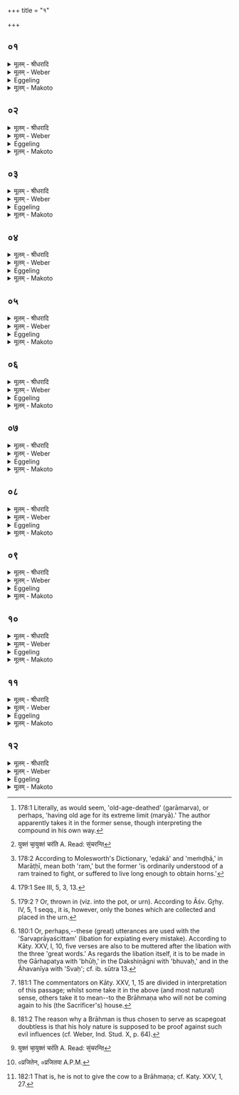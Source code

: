 +++
title = "१"

+++


##  ०१
<details><summary>मूलम् - श्रीधरादि</summary>

दीर्घस᳘ᳫँ᳘ ह वा᳘ ऽएत ऽउ᳘पयन्ति[[!!]]॥  
ये ऽग्निहोत्रञ्जु᳘ह्वत्येतद्वै᳘ जराम᳘र्य्य᳘ᳫँ᳭ सत्रं य᳘दग्निहोत्र᳘ञ्जर᳘या वा᳘ ह्ये᳘वास्मान्मुच्य᳘न्ते मृत्यु᳘ना वा॥
</details>

<details><summary>मूलम् - Weber</summary>

दीर्घसत्त्र᳘ᳫं᳘ ह वा᳘ऽएतऽउ᳘पयन्ति᳟ ॥  
येऽग्निहोत्रं जु᳘ह्वत्येतद्वै᳘ जराम᳘र्यᳫं सत्त्रं य᳘दग्निहोत्रं᳘ जर᳘या वाॗ ह्येॗवास्मान्मुच्य᳘न्ते मृत्यु᳘ना वा ॥
</details>

<details><summary>Eggeling</summary>

1. Verily, they who perform an Agnihotra enter upon a long sacrificial session:--the Agnihotra, indeed, is a sacrificial session ensuring death in old age [^egg_506], for people are set free from it either by old age or by death.

[^egg_506]: 178:1 Literally, as would seem, 'old-age-deathed' (garāmarva), or perhaps, 'having old age for its extreme limit (maryā).' The author apparently takes it in the former sense, though interpreting the compound in his own way.
</details>

<details><summary>मूलम् - Makoto</summary>

दीर्घसत्त्रꣳ꣡ ह वा꣡ एत꣡ उ꣡पयन्ति ।॥  
ये᳡ ऽग्निहोत्रं꣡ जु꣡ह्वत्य् एत꣡द् वै꣡ जरा꣡म꣡र्यꣳ सत्त्रं꣡ य꣡द् अग्निहोत्रं꣡ जर꣡या꣡ वा꣡ ह्य् ए᳡वा᳡स्मा꣡न् मुच्य꣡न्ते मृत्यु꣡ना꣡ वा꣡ ॥॥
</details>

##  ०२
<details><summary>मूलम् - श्रीधरादि</summary>

त᳘दाहुः॥  
(र्य्य᳘) य᳘देत᳘स्य दीर्घसत्रि᳘णो ऽग्निहोत्रञ्जु᳘ह्वतो᳘ ऽन्तरेणाग्नी᳘ युक्त᳘म्वा व्विवायात्स᳘म्वा च᳘रेयुः किन्त᳘त्र क᳘र्म्म का प्रा᳘यश्चित्तिरि᳘ति कुर्व्वीत᳘ हैव नि᳘ष्कृतिमपी᳘ष्ट्या यजेत त᳘दु तन्ना᳘द्रियेतेमान्वा᳘ ऽएष᳘ लोका᳘ननु वि᳘तनुते᳘ यो ऽग्नी᳘ ऽआधत्ते[[!!]]॥
</details>

<details><summary>मूलम् - Weber</summary>

त᳘दाहुः ॥  
य᳘देत᳘स्य दीर्घसत्त्रि᳘णोऽग्निहोत्रं जु᳘ह्वतो᳘ऽन्तरेणाग्नी᳘ युक्तं᳘ वा वियायात्सं᳘ वा च᳘रेयुः किं त᳘त्र क᳘र्म का प्रा᳘यश्चित्तिरि᳘ति कुर्वीत᳘ हैव नि᳘ष्कृतिमपी᳘ष्ट्या यजेत त᳘दु तन्ना᳘द्रियेतेमान्वा᳘ऽएष᳘ लोका᳘ननुवि᳘तनुतेॗ योऽग्नी᳘ऽआधत्ते᳟ ॥
</details>

<details><summary>Eggeling</summary>

2. Here, now, they say, 'If either a team (yukta) were to drive through, or people were to walk to and fro, between the two fires of such a one performing an Agnihotra, and (being thus) a performer of a long session, what rite and what expiation would there be in that case?' He may, indeed, perform an expiation, and also offer an ishṭi; but let him disregard it, for he who lays down his two fires doubtless spreads himself all over these worlds.
</details>

<details><summary>मूलम् - Makoto</summary>

त꣡द् आ꣡हुः ।॥  
य꣡द् एत꣡स्य दीर्घसत्त्रि꣡णो ऽग्निहोत्रं꣡ जु꣡ह्वतो꣡ ऽन्तरेणा꣡ग्नी꣡ युक्तं꣡ वा꣡ विया꣡या꣡त् सं꣡ वा꣡ च꣡रेयुः किं꣡ त꣡त्र क꣡र्म का꣡ प्रा꣡यश्चित्तिर् इ꣡ति कुर्वीत꣡ हैव꣡ नि꣡ष्कृतिम् अ꣡पी꣡ष्ट्या꣡ यजेत त꣡द् उ त꣡न् ना꣡द्रियेतेमा꣡न् वा꣡ एष꣡ लोका꣡न् अनुवि꣡तनुते यो᳡ ऽग्नी꣡ आ꣡धत्ते ॥॥
</details>

##  ०३
<details><summary>मूलम् - श्रीधरादि</summary>

त᳘स्याय᳘मेव᳘ लोको गा᳘र्हपत्यः॥  
(त्यो ऽन्त) अन्तरिक्षलो᳘को ऽन्वाहार्य्यप᳘चनो ऽसौ᳘ लोक᳘ ऽआहवनी᳘यः का᳘मन्न्वा᳘ ऽएष᳘ लोके᳘षु व्व᳘याᳫँ᳭सि युक्तञ्चा᳘युक्तञ्च स᳘ञ्चरन्ति स य᳘दि हास्याप्य᳘न्तरेण ग्रा᳘मो ऽग्नी᳘न्वियाया᳘न्नैव᳘ मे का᳘चना᳘ ऽर्त्तिर᳘स्ति न रि᳘ष्टिरि᳘ति हैव᳘ व्विद्यात्॥
</details>

<details><summary>मूलम् - Weber</summary>

त᳘स्याय᳘मेव᳘ लोको गा᳘र्हपत्यः ॥  
अन्तरिक्षलोॗकोऽन्वाहार्यप᳘चनोऽसौ᳘ लोक᳘ आहवनी᳘यः का᳘मं न्वा᳘ऽएषु᳘ लोके᳘षु व᳘याᳫंसि युक्तं चा᳘युक्तं च सं᳘ चरन्ति [^wbr_1] स य᳘दि हास्याप्य᳘न्तरेण ग्रा᳘मोऽग्नी᳘न्वियायाॗन्नैव᳘ मे का᳘ चना᳘र्तिर᳘स्ति न रि᳘ष्टिरि᳘ति हैव᳘ विद्यात् ॥ 

[^wbr_1]: युक्तं चा᳘युक्तं चरंति A. Read: सं᳘चरन्ति
</details>

<details><summary>Eggeling</summary>

3. His Gārhapatya is this (terrestrial) world, his Anvāhāryapacana (or southern fire) the air-world, and his Āhavanīya yonder (heavenly) world; and freely, indeed, birds, both combined (yukta) and single, pass to and fro in these worlds; and even if a whole crowd were to pass through between his fires, let him know that no harm and no hurt will come to him.
</details>

<details><summary>मूलम् - Makoto</summary>

त꣡स्या꣡य꣡म् एव꣡ लोको꣡ गा꣡र्हपत्यः ।॥  
अन्तरिक्षलोको᳡ ऽन्वा꣡हा꣡र्यप꣡चनो ऽसौ꣡ लोक꣡ आ꣡हवनी꣡यः का꣡मं न्वा꣡ एषु꣡ लोके꣡षु व꣡याꣳ꣡सि युक्तं꣡ चा꣡युक्तं च सं꣡ चरन्ति स꣡ य꣡दि हा꣡स्या꣡प्य् अ꣡न्तरेण ग्रा꣡मो ऽग्नी꣡न् विया꣡या꣡न् नै᳡व꣡ मे का꣡ चना꣡र्तिर् अ꣡स्ति न꣡ रि꣡ष्टिर् इ꣡ति हैव꣡ विद्या꣡त् ॥॥
</details>

##  ०४
<details><summary>मूलम् - श्रीधरादि</summary>

(त्त्र᳘) त्र᳘यो ह त्वाव᳘ पश᳘वो ऽमेध्याः[[!!]]॥  
(०) दु᳘र्व्वराह ऽऐडकः श्वा ते᳘षां यद्य᳘धिश्रिते ऽग्निहोत्रे᳘ ऽन्तरेण क᳘श्चित्सञ्च᳘रेत्किन्त᳘त्र क᳘र्म्म का प्रा᳘यश्चित्तिरि᳘ति तद्धै᳘के गा᳘र्हपत्याद्भ᳘स्मोपह᳘त्याहवनी᳘यान्निव᳘पन्तो यन्तीदम्वि᳘ष्णुर्व्वि᳘चक्रम ऽइ᳘त्येत᳘यर्च्चा᳘ यज्ञो वै व्वि᳘ष्णुस्त᳘द्यज्ञे᳘नैव᳘ यज्ञ᳘मनुस᳘न्तन्मो भ᳘स्मना ऽस्य पदम᳘पि व्वपाम ऽइ᳘ति व्व᳘दन्तस्त᳘दु त᳘था न᳘ कुर्य्याद्यो᳘ हैनन्त᳘त्र ब्रूयादा᳘सान्वा᳘ ऽअयं य᳘जमानस्या᳘वाप्सीत्क्षिप्रे᳘ परमा᳘ सा नावप्स्प᳘ते ज्येष्ठगृह्य᳘ᳫँ᳘ रोत्स्यती᳘तीश्वरो᳘ ह त᳘थैव᳘ स्यात्॥
</details>

<details><summary>मूलम् - Weber</summary>

त्र᳘यो ह त्वाव᳘ पश᳘वोऽमेध्याः᳟ ॥  
दु᳘र्वराह ऐडकः श्वा ते᳘षां यद्य᳘धिश्रितेऽग्निहोत्रे᳘ऽन्तरेण क᳘श्चित्संच᳘रेत्किं त᳘त्र क᳘र्म का प्रा᳘यश्चित्तिरि᳘ति तद्धै᳘के गा᳘र्हपत्याद्भ᳘स्मोपह᳘त्याहवनी᳘यान्निव᳘पन्तो यन्तीदं वि᳘ष्णुर्वि᳘चक्रमऽइ᳘त्येत᳘यऽर्चा᳘ यज्ञो वै वि᳘ष्णुस्त᳘द्यज्ञे᳘नैव᳘ यज्ञ᳘मनुसं᳘तन्मो भ᳘स्मनास्य पदम᳘पिवपाम इ᳘ति व᳘दन्तस्त᳘दु त᳘था न᳘ कुर्याद्यो᳘ हैनं त᳘त्र ब्रूयादासान्न्वा᳘ऽअयं य᳘जमानस्या᳘वाप्सीत्क्षिप्रे᳘ परमा᳘सानावप्स्प᳘ते ज्येष्ठगृह्य᳘ᳫं᳘ रोत्स्यती᳘तीश्वरो᳘ ह त᳘थैव᳘ स्यात् ॥
</details>

<details><summary>Eggeling</summary>

4. 'But, surely, there are three unclean animals, a vicious boar, a vicious ram [^egg_507] and a dog: if any

[^egg_507]: 178:2 According to Molesworth's Dictionary, 'eḍakā' and 'meṁḍḥā,' in Marāṭḥī, mean both 'ram,' but the former 'is ordinarily understood  of a ram trained to fight, or suffered to live long enough to obtain horns.'

one of these runs about between (the fires) whilst the Agnihotra-offering is put on (the fire), what rite and what expiation would there be in that case?' Well, some poke out the ashes from the Gārhapatya, and keep throwing it down from the Āhavanīya, with this verse (R̥g-veda I, 22, 17), 'Here Vishṇu strode [^egg_508],' saying, 'Vishṇu is the sacrifice: by the sacrifice we thus continue the sacrifice, and with ashes we bestrew its track.' But let him not do it in this way, for if, in that case, any one were to say of him, 'Surely this (priest) has scattered about [^egg_509] the Sacrificer's ashes: he will soon scatter his last ashes, the chief's household will be wailing,' then that would indeed be likely to come to pass.

[^egg_508]: 179:1 See III, 5, 3, 13.

[^egg_509]: 179:2 ? Or, thrown in (viz. into the pot, or urn). According to Āśv. Gr̥hy. IV, 5, 1 seqq., it is, however, only the bones which are collected and placed in the urn.
</details>

<details><summary>मूलम् - Makoto</summary>

त्र꣡यो ह त्वा꣡व꣡ पश꣡वो ऽमेध्याः꣡ ।॥  
दु꣡र्वरा꣡ह ऐडकः꣡ श्वा꣡ ते꣡षां꣡ य꣡द्य् अ꣡धिश्रिते ऽग्निहोत्रे꣡ ऽन्तरे꣡ण क꣡श्चित् संच꣡रेत् किं꣡ त꣡त्र क꣡र्म का꣡ प्रा꣡यश्चित्तिर् इ꣡ति त꣡द् धै꣡के गा꣡र्हपत्या꣡द् भ꣡स्मोपह꣡त्या꣡हवनी꣡या꣡न् निव꣡पन्तो यन्तीदं꣡ वि꣡ष्णुर् वि꣡चक्रम इ꣡त्य् एत꣡या꣡र्चा꣡ यज्ञो꣡ वै꣡ वि꣡ष्णुस् त꣡द् यज्ञे꣡नैव꣡ यज्ञ꣡म् अनुसं꣡तन्मो भ꣡स्मना꣡स्य पद꣡म् अ꣡पिवपा꣡म इ꣡ति व꣡दन्तस् त꣡द् उ त꣡था꣡ न꣡ कुर्या꣡द् यो꣡ हैनं त꣡त्र ब्रूया꣡द् आ꣡सा꣡न्न्वा꣡ अयं꣡ य꣡जमा꣡नस्या꣡वा꣡प्सीत् क्षिप्रे꣡ परमा꣡सा꣡ना꣡वप्स्प꣡ते ज्येष्ठगृह्यꣳ꣡ रोत्स्यती꣡तीश्वरो꣡ ह त꣡थैव꣡ स्या꣡त् ॥॥
</details>

##  ०५
<details><summary>मूलम् - श्रीधरादि</summary>

(दि) इत्थ᳘मेव᳘ कुर्य्यात्॥  
(दु) उदस्थाली᳘म्वै᳘वोदकमण्डलु᳘म्वा ऽऽदा᳘य गा᳘र्हपत्याद᳘ग्ग्र᳘ ऽआहवनी᳘यान्निन᳘यन्नियादिदम्वि᳘ष्णुर्व्वि᳘चक्रम ऽइ᳘त्येत᳘यै᳘व ऽर्च्चा᳘ यज्ञो वै व्वि᳘ष्णुस्त᳘द्यज्ञे᳘नैव᳘ यज्ञ᳘मनुस᳘न्तनोति यद्वै᳘ यज्ञ᳘स्य रिष्टं यद᳘शांतमा᳘पो वै त᳘स्य स᳘र्व्वस्य शा᳘न्तिरद्भि᳘रे᳘वैनत्तच्छा᳘न्त्या शमयत्येत᳘देव त᳘त्र च क᳘र्म्म॥
</details>

<details><summary>मूलम् - Weber</summary>

इत्थ᳘मेव᳘ कुर्यात् ॥  
उदस्थालीं᳘ वैॗवोदकमण्डलुं᳘ वादा᳘य गा᳘र्हपत्याद᳘ग्रॗऽआहवनी᳘यान्निन᳘यन्नियादिदं वि᳘ष्णुर्वि᳘चक्रमऽइ᳘त्येत᳘यैॗवऽर्चा᳘ यज्ञो वै वि᳘ष्णुस्त᳘द्यज्ञे᳘नैव᳘ यज्ञ᳘मनुसं᳘तनोति यद्वै᳘ यज्ञ᳘स्य रिष्टं यद᳘शान्तमा᳘पो वै त᳘स्य स᳘र्वस्य शा᳘न्तिरद्भि᳘रेॗवैनत्तच्छा᳘न्त्या शमयत्येत᳘देव त᳘त्र क᳘र्म ॥
</details>

<details><summary>Eggeling</summary>

5. Let him proceed in this way:--Having taken either a bowl of water, or a pot of water, let him go on pouring it out from in front of the Gārhapatya up to the Āhavanīya, with this verse, 'Here Vishṇu strode;' for Vishṇu being the sacrifice, he thus continues the sacrifice by the sacrifice; and whatever is injured or unpropitiated in the sacrifice, for all that the water is the means of propitiation, and by water, as a means of propitiation, he thus propitiates it. Such, then, is the rite performed in that case.
</details>

<details><summary>मूलम् - Makoto</summary>

इत्थ꣡म् एव꣡ कुर्या꣡त् ।॥  
उदस्था꣡लीं꣡ वैवो᳡दकमण्डलुं꣡ वा꣡दा꣡य गा꣡र्हपत्या꣡द् अ꣡ग्र आ᳡हवनी꣡या꣡न् निन꣡यन् निया꣡द् इदं꣡ वि꣡ष्णुर् वि꣡चक्रम इ꣡त्य् एत꣡यैव᳡र्चा꣡ यज्ञो꣡ वै꣡ वि꣡ष्णुस् त꣡द् यज्ञे꣡नैव꣡ यज्ञ꣡म् अनुसं꣡तनोति य꣡द् वै꣡ यज्ञ꣡स्य रिष्टं꣡ य꣡द् अ꣡शा꣡न्तम् आ꣡पो वै꣡ त꣡स्य स꣡र्वस्य शा꣡न्तिर् अद्भि꣡र् एवै᳡नत् तच् छा꣡न्त्या꣡ शमयत्य् ॥  
एत꣡द्॥  
एव꣡ त꣡त्र क꣡र्म ॥॥
</details>

##  ०६
<details><summary>मूलम् - श्रीधरादि</summary>

त᳘दाहुः॥  
(र्य्य᳘) य᳘स्याग्निहोत्र᳘न्दोह्य᳘मानᳫँ᳭ स्क᳘न्देत्किन्त᳘त्र क᳘र्म्म का प्रा᳘यश्चित्तिरि᳘ति स्कन्नप्रायश्चित्ते᳘नाभिमृ᳘श्याद्भि᳘रुपनिनी᳘य[[!!]] प᳘रिशिष्टेन जुहुयाद्य᳘द्यु नी᳘ची स्थाली स्याद्य᳘दि वा भिद्ये᳘त स्कन्नप्रायश्चित्ते᳘नै᳘वाभिमृ᳘श्याद्भि᳘रुपनिनी᳘य य᳘दन्य᳘द्विन्देत्ते᳘न जु᳘हुयात्॥॥ शतम् ६१००॥
</details>

<details><summary>मूलम् - Weber</summary>

त᳘दाहुः ॥  
य᳘स्याग्निहोत्रं᳘ ॥  
दोह्य᳘मानᳫं स्क᳘न्देत्किं त᳘त्र क᳘र्म का प्रा᳘यश्चित्तिरि᳘ति स्कन्नप्रायश्चित्ते᳘नाभि᳘मृश्याद्भि᳘रुपनिनी᳘य प᳘रिशिष्टेन जुहुयाद्य᳘द्यु नी᳘ची स्थाली स्याद्य᳘दि वा भिद्ये᳘त स्कन्नप्रायश्चित्ते᳘नैॗवाभिमृ᳘श्याद्भि᳘रुपनिनी᳘य य᳘दन्य᳘द्विन्देत्ते᳘न जुहुयात् ॥ ॥ शतम् ६१०० ॥ ॥
</details>

<details><summary>Eggeling</summary>

6. They also say, 'If any one's Agnihotra (milk) were to be spilled whilst he gets it milked, what rite and what expiation would there be in that

case?' Having touched (the spilled milk) with the (formula of) expiation for spilling, and poured water on it, let him make offering with what (milk) is left. But if the bowl were to be turned upside down, or if it were to break, let him touch (the spilled milk) with the (formula of) expiation, and, having poured water on it, let him make offering with what other (milk) he can procure.
</details>

<details><summary>मूलम् - Makoto</summary>

य꣡स्या꣡ग्निहोत्रं꣡॥  
दोह्य꣡मा꣡नꣳ स्क꣡न्देत् किं꣡ त꣡त्र क꣡र्म का꣡ प्रा꣡यश्चित्तिर् इ꣡ति स्कन्नप्रा꣡यश्चित्ते꣡ना꣡भि꣡मृश्या꣡द्भि꣡र् उपनिनी꣡य प꣡रिशिष्टेन जुहुया꣡द् य꣡द्य् उ नी꣡ची स्था꣡ली꣡ स्या꣡द् य꣡दि वा꣡ भिद्ये꣡त स्कन्नप्रा꣡यश्चित्ते꣡नैवा᳡भिमृ꣡श्या꣡द्भि꣡र् उपनिनी꣡य य꣡द् अन्य꣡द् विन्देत् ते꣡न जुहुया꣡त् ॥॥
</details>

##  ०७
<details><summary>मूलम् - श्रीधरादि</summary>

(द᳘) अथ य᳘त्र स्कन्नᳫँ᳭ स्यात्[[!!]]॥  
(त्त᳘) त᳘दभि᳘मृशेद᳘स्कन्न᳘धित प्रा᳘जनी᳘ति यदा वै स्क᳘न्दत्य᳘थ धीयते यदा᳘ धीयते᳘ ऽथ प्र᳘जायते यो᳘निर्व्वा᳘ ऽइयᳫँ᳭ रे᳘तः प᳘यस्त᳘दस्यां यो᳘नौ रे᳘तो दधात्यनुष्ठ्या᳘ हास्य रे᳘तः सिक्तम्प्र᳘जायते य᳘ ऽएव᳘मेतद्वे᳘दामु᳘तो वै᳘ दिवो᳘ व्वर्षतीहौ᳘षधयो व्व᳘नस्प᳘तयः प्र᳘जायन्ते पु᳘रुषाद्रे᳘त स्कन्दति पशु᳘भ्यस्त᳘त ऽइदᳫँ᳭ स᳘र्व्वम्प्र᳘जायते त᳘द्विद्याद्भू᳘यसी मे प्र᳘जातिरभूद्बहुः᳘ प्रज᳘या पशु᳘भिर्भविष्यामि श्रे᳘यान्भविष्यामीति[[!!]]॥
</details>

<details><summary>मूलम् - Weber</summary>

अथ य᳘त्र स्कन्नᳫं स्या᳟त् ॥  
त᳘दभि᳘मृशेद᳘स्कन्न᳘धित प्रा᳘जनी᳘ति यदा वै स्क᳘न्दत्य᳘थ धीयते यदा᳘ धीयते᳘ऽथ प्र᳘जायते यो᳘निर्वा᳘ऽइयᳫं रे᳘तः प᳘यस्त᳘दस्यां यो᳘नौ रे᳘तो दधात्यनुष्ठ्या᳘ हास्य रे᳘तः सिक्तं प्र᳘जायते य᳘ एव᳘मेतद्वे᳘दामु᳘तो वै᳘ दिवो᳘ वर्षतीहौ᳘षधयो व᳘नस्प᳘तयः प्र᳘जायन्ते पु᳘रुषाद्रे᳘त स्कन्दति पशु᳘भ्यस्त᳘त इदᳫं स᳘र्वं प्र᳘जायते त᳘द्विद्याद्भू᳘यसी मे प्र᳘जातिरभूद्बहुः᳘ प्रज᳘या पशु᳘भिर्भविष्यामि श्रे᳘यान्भविष्यामी᳟ति ॥
</details>

<details><summary>Eggeling</summary>

7. Now, in case there should be a spilling (of milk), let him touch it with, 'It hath been shed, it hath been implanted: birth hath ensued;' for when (seed) is shed then it is implanted; and when it is implanted then birth takes place. And, indeed, this (earth) is a womb, and the milk is seed: he thus implants seed in that womb, and forthwith that shed seed of him who so knows this is born forth. And, indeed, it rains from yonder sky, and herbs and trees are produced here on earth; and seed flows from man and animals, and therefrom everything here is generated: let him therefore know that abundant production has accrued unto him, that he will be multiplied in offspring and cattle, and that he will become more prosperous.
</details>

<details><summary>मूलम् - Makoto</summary>

अ꣡थ॥  
य꣡त्र स्कन्नꣳ꣡ स्या꣡त् ।॥  
त꣡द् अभि꣡मृशेद् अ꣡स्कन्न् अ꣡धित प्रा꣡जनी꣡ति यदा꣡ वै꣡ स्क꣡न्दत्य् अ꣡थ धीयते यदा꣡ धीयते꣡ ऽथ प्र꣡जा꣡यते यो꣡निर् वा꣡ इयꣳ꣡ रे꣡तः प꣡यस् त꣡द् अस्यां꣡ यो꣡नौ रे꣡तो दधा꣡त्य् अनुष्ठ्या꣡ हा꣡स्य रे꣡तः सिक्तं꣡ प्र꣡जा꣡यते य꣡ एव꣡म् एत꣡द् वे꣡दा꣡मु꣡तो वै꣡ दिवो꣡ वर्षतीहौ꣡षधयो व꣡नस्प꣡तयः प्र꣡जा꣡यन्ते पु꣡रुषा꣡द् रे꣡त स्कन्दति पशु꣡भ्यस् त꣡त इदꣳ꣡ स꣡र्वं प्र꣡जा꣡यते त꣡द् विद्या꣡द् भू꣡यसी मे प्र꣡जा꣡तिर् अभूद् बहुः꣡ प्रज꣡या꣡ पशु꣡भिर् भविष्या꣡मि श्रे꣡या꣡न् भविष्या꣡मी꣡ति ॥॥
</details>

##  ०८
<details><summary>मूलम् - श्रीधरादि</summary>

(त्य᳘) अ᳘थ यत्रा᳘वभिन्नᳫँ᳭ स्यात्[[!!]]॥  
(त्त᳘) त᳘दुदस्थालीं᳘ वै᳘वोदकमण्डलु᳘म्वा नि᳘नयेद्यद्वै᳘ यज्ञ᳘स्य रिष्टं य᳘दशान्तमा᳘पो वै त᳘स्य सर्व्व᳘स्य[[!!]] शा᳘न्ति रद्भि᳘रे᳘वैनत्तच्छा᳘न्त्या शमयति भूर्भु᳘वः᳘ स्वरि᳘त्येता᳘भिर्व्व्या᳘त्दृतिभिरेता वै व्व्या᳘त्दृतयः सर्व्वप्रायश्चित्तीस्त᳘दने᳘न स᳘र्व्वेण प्रा᳘यश्चित्तिङ्कुरुते ता᳘नि कपा᳘लानि सञ्चि᳘त्य य᳘त्र भस्मो᳘द्धृतᳫँ᳭ स्यात्तन्नि᳘वपेदेत᳘देव त᳘त्र क᳘र्म्म॥
</details>

<details><summary>मूलम् - Weber</summary>

अ᳘थ यत्रा᳘वभिन्नᳫं स्या᳟त् ॥  
त᳘दुदस्थालीं᳘ वैॗवोदकमण्डलुं᳘ वा नि᳘नयेद्यद्वै᳘ यज्ञ᳘स्य रिष्टं य᳘दशान्तमा᳘पो वै त᳘स्य स᳘र्वस्य शा᳘न्तिरद्भि᳘रेॗवैनत्तच्छा᳘न्त्या शमयति भूर्भु᳘वःॗ स्वरि᳘त्येता᳘भिर्व्या᳘हृतिभिरेता वै व्या᳘हृतयः सर्वप्रायश्चित्तीस्त᳘दने᳘न स᳘र्वेण प्रा᳘यश्चित्तिं कुरुते ता᳘नि कपा᳘लानि संचि᳘त्य य᳘त्र भस्मो᳘द्धृतᳫं स्यात्तन्नि᳘वपेदेत᳘देव त᳘त्र क᳘र्म ॥
</details>

<details><summary>Eggeling</summary>

8. And in case there should be a breaking (of the vessel), let him pour out a bowlful or potful of water, and, indeed, whatever is injured or unpropitiated in the sacrifice, for all that water is the means of propitiation, and by water, as a means of propitiation, he thus propitiates it. He does so with these utterances, 'Bhūr bhuvaḥ svar (earth, air, sky);' for these utterances are all-expiatory [^egg_510]:

[^egg_510]: 180:1 Or, perhaps,--these (great) utterances are used with the 'Sarvaprāyaścittam' (libation for expiating every mistake). According to Kāty. XXV, I, 10, five verses are also to be muttered after  the libation with the three 'great words.' As regards the libation itself, it is to be made in the Gārhapatya with 'bhūḥ,' in the Dakshiṇāgni with 'bhuvaḥ,' and in the Āhavanīya with 'Svaḥ'; cf. ib. sūtra 13.

he thus makes expiation with all this (universe). Having collected the potsherds let him throw them to where the ashes have been removed. This, then, is the rite performed in that case.
</details>

<details><summary>मूलम् - Makoto</summary>

अ꣡थ यत्रा꣡वभिन्नꣳ स्या꣡त् ।॥  
त꣡द् उदस्था꣡लीं꣡ वैवो᳡दकमण्डलुं꣡ वा꣡ नि꣡नयेद् य꣡द् वै꣡ यज्ञ꣡स्य रिष्टं꣡ य꣡द् अ꣡शा꣡न्तम् आ꣡पो वै꣡ त꣡स्य स꣡र्वस्य शा꣡न्तिर् अद्भि꣡र् एवै᳡नत् त꣡च् छा꣡न्त्या꣡ शमयति भू꣡र् भु꣡वः स्व᳡र् इ꣡त्य् एता꣡भिर् व्या꣡हृतिभिर् एता꣡ वै꣡ व्या꣡हृतयः सर्वप्रा꣡यश्चित्ती꣡स् त꣡द् अने꣡न स꣡र्वेण प्रा꣡यश्चित्तिं कुरुते ता꣡नि कपा꣡ला꣡नि संचि꣡त्य य꣡त्र भस्मो꣡द्धृतꣳ स्या꣡त् त꣡न् नि꣡वपेद् एत꣡द् एव꣡ त꣡त्र क꣡र्म ॥॥
</details>

##  ०९
<details><summary>मूलम् - श्रीधरादि</summary>

त᳘दाहुः॥  
(र्य्य᳘) य᳘स्याग्निहोत्री᳘ दोह्यमानोपविशेत्किन्त᳘त्र[[!!]] क᳘र्म्म का प्रा᳘यश्चित्तिरि᳘ति ताᳫँ᳭ है᳘के य᳘जुषो᳘त्थापयन्त्यु᳘दस्थाद्देव्व्य᳘दितिरि᳘तीयम्वा ऽअ᳘दितिरिमा᳘मे᳘वास्मा ऽएतदुत्थापयाम ऽइ᳘ति[[!!]] व्व᳘दन्त ऽआ᳘युर्य्यज्ञ᳘पतावधादित्या᳘युरे᳘वास्मिंस्त᳘द्दध्म ऽइ᳘ति व्व᳘दन्त ऽइ᳘न्द्राय कृण्वती᳘ भागमि᳘तीन्द्रियमे᳘वा᳘स्मिंस्त᳘द्दध्म ऽइ᳘ति[[!!]] व्व᳘दन्तो मित्रा᳘य व्व᳘रुणाय चे᳘ति प्राणोदानौ वै᳘ मित्राव᳘रुणौ प्राणोदाना᳘वे᳘वास्मिंस्त᳘द्दध्म ऽइ᳘ति व्व᳘दन्तस्तां त᳘स्यामा᳘हुत्याम्ब्राह्मणा᳘य दद्याद्यम᳘नभ्यागमिष्यन्म᳘न्येता᳘र्त्तिम्वा᳘ ऽएषा᳘ पाप्मा᳘नं य᳘जमानस्य प्रतिदृश्यो᳘पाविक्षदा᳘र्त्तिमे᳘वास्मिंस्त᳘त्पाप्मा᳘नम्प्र᳘तिमुञ्चाम ऽइ᳘ति व्व᳘दन्तः॥
</details>

<details><summary>मूलम् - Weber</summary>

त᳘दाहुः ॥  
य᳘स्याग्निहोत्री᳘ दोह्य᳘मानोपविशेत्किं त᳘त्र क᳘र्म का प्रा᳘यश्चित्तिरि᳘ति ताᳫं है᳘के य᳘जुषो᳘त्थापयन्त्यु᳘दस्थाद्देव्य᳘दितिरि᳘तीयं वाऽअ᳘दितिरिमा᳘मेॗवास्माऽएत᳘दु᳘त्थापयाम इ᳘ति व᳘दन्त आ᳘युर्यज्ञ᳘पतावधादित्या᳘युरेॗवास्मिंस्त᳘द्दध्म इ᳘ति व᳘दन्त इ᳘न्द्राय कृण्वतो᳘ भागमि᳘तीन्द्रिय᳘मेॗवास्मिंस्त᳘द्दध्म इ᳘ति व᳘दन्तो मित्रा᳘य व᳘रुणाय चे᳘ति प्राणोदानौ वै᳘ मित्राव᳘रुणौ प्राणोदाना᳘वेॗवास्मिंस्त᳘द्दध्म इति व᳘दन्तस्तां त᳘स्यामा᳘हुत्यां ब्राह्मणा᳘य दद्याद्यम᳘नभ्यागमिष्यन्मन्येता᳘र्तिं वा᳘ऽएषा᳘ पाप्मा᳘नं य᳘जमानस्य प्रतिदृश्यो᳘पाविक्षदा᳘र्तिमेॗवास्मिंस्त᳘त्पाप्मा᳘नं प्र᳘तिमुञ्चाम इ᳘ति व᳘दन्तः ॥
</details>

<details><summary>Eggeling</summary>

9. They also say, 'If any one's Agnihotra-cow were to lie down whilst being milked, what rite and what expiation would there be in that case?' Well, some make her get up by means of the Yajus-formula, 'The divine Aditi hath risen,'--Aditi, doubtless, is this (earth):--thus saying, 'It is this (earth) we thus raise for him;'--'life hath she bestowed upon the lord of sacrifice,' thereby saying,--'It is life we thus bestow upon this (Sacrificer);--'giving unto Indra his share,' thereby saying, 'It is Indra's power we thus bestow upon him;'--'and unto Mitra and Varuṇa,'--Mitra and Varuṇa, doubtless, are the in-breathing and the up-breathing:--thus saying, 'It is the in and up-breathing we thus bestow upon him.' At this offering he should present that (cow) to a Brāhmaṇa whom he does not intend to visit [^egg_511]--(thus they enjoin) saying, 'It was, indeed, after perceiving the Sacrificer's suffering and evil that she lay down: we thus fasten the suffering and evil on this (Brāhmaṇa) [^egg_512].'

[^egg_511]: 181:1 The commentators on Kāty. XXV, 1, 15 are divided in interpretation of this passage; whilst some take it in the above (and most natural) sense, others take it to mean--to the Brāhmaṇa who will not be coming again to his (the Sacrificer's) house.

[^egg_512]: 181:2 The reason why a Brāhman is thus chosen to serve as scapegoat doubtless is that his holy nature is supposed to be proof against such evil influences (cf. Weber, Ind. Stud. X, p. 64).
</details>

<details><summary>मूलम् - Makoto</summary>

त꣡द् आ꣡हुः ।॥  
य꣡स्या꣡ग्निहोत्री꣡ दोह्य꣡मा꣡नोपविशेत् किं꣡ त꣡त्र क꣡र्म का꣡ प्रा꣡यश्चित्तिर् इ꣡ति ताꣳ꣡ है꣡के य꣡जुषो꣡त्था꣡पयन्त्य् उ꣡दस्था꣡द् देव्य् अ꣡दितिर् इ꣡तीयं꣡ वा꣡ अ꣡दितिर् इमा꣡म् एवा᳡स्मा꣡ एत꣡द् उ꣡त्था꣡पया꣡म इ꣡ति व꣡दन्त आ꣡युर् यज्ञ꣡पता꣡व् अधा꣡द् इ꣡त्य् आ꣡युर् एवा᳡स्मिंस् त꣡द् दध्म इ꣡ति व꣡दन्तस् तां꣡ त꣡स्या꣡म् आ꣡हुत्यां꣡ ब्रा꣡ह्मणा꣡य दद्या꣡द् य꣡म् अ꣡नभ्या꣡गमिष्यन् मन्येता꣡र्तिं वा꣡ एषा꣡ पा꣡प्मा꣡नं य꣡जमा꣡नस्य प्रतिदृश्यो꣡पा꣡विक्षद् आ꣡र्तिम् एवा᳡स्मिंस् त꣡त् पा꣡प्मा꣡नं प्र꣡तिमुञ्चा꣡म इ꣡ति व꣡दन्तः ॥॥
</details>

##  १०
<details><summary>मूलम् - श्रीधरादि</summary>

(स्त᳘) त᳘दु होवाच या᳘ज्ञवल्क्यः॥  
(ल्क्यो᳘ ऽश्र) अ᳘श्रद्दधानेभ्यो हैभ्यो गौर᳘पक्रामत्या᳘र्त्यो वा ऽआ᳘हुतिम्विध्यन्तीत्थ᳘मेव᳘ कुर्य्याद्दण्डे᳘नै᳘वैनाम्विपिष्यो᳘त्थापयेदि᳘ति तद्य᳘थै᳘वादो᳘ धाव᳘यतो᳘ ऽश्वो वा ऽश्वतरो᳘ वा गदाये᳘त बलीव᳘र्द्दो वा युक्तस्ते᳘न दण्ड᳘प्रजितेन तो᳘त्त्रप्रजितेन यम᳘ध्वानᳫँ᳭[[!!]] समी᳘प्सति तᳫँ᳭ स᳘मश्नुत ऽएव᳘मे᳘वैत᳘या दण्ड᳘प्रजितया तो᳘त्त्रप्रजितया य᳘ᳫँ᳘ स्वर्ग्गं᳘ लोक᳘ᳫँ᳘ समी᳘प्सति तᳫँ᳭ स᳘मश्नुते॥
</details>

<details><summary>मूलम् - Weber</summary>

त᳘दु होवाच या᳘ज्ञवल्क्यः ॥  
अ᳘श्रद्दधानेभ्यो हैभ्यो गौर᳘पक्रामत्या᳘र्त्यो [^wbr_1] वाऽआ᳘हुतिं विध्यन्तीत्थ᳘मेव᳘ कुर्याद्दण्डे᳘नैॗवैनां विपिष्यो᳘त्थापयेदि᳘ति तद्य᳘थैॗवादो᳘ धावयतो᳘ऽश्वो वाश्वतरो᳘ वा गदाये᳘त बलीव᳘र्दो वा युक्तस्ते᳘न दण्ड᳘प्रजितेन तो᳘त्त्रप्रजितेन य᳘मध्वानᳫं समी᳘प्सति तᳫं स᳘मश्नुतऽएव᳘मेॗवैत᳘या दण्ड᳘प्रजितया तो᳘त्त्रप्रजितया [^wbr_2] य᳘ᳫं᳘ स्वर्गं᳘ लोकᳫं समी᳘प्सति तᳫं स᳘मश्नुते ॥

[^wbr_1]: ०त्यार्त्त्यो᳘ वा A.

[^wbr_2]: ०प्रजितेन, ०प्रजितया A.P.M.
</details>

<details><summary>Eggeling</summary>

10. But on this point Yājñavalkya said, 'Surely, the cow turns from them as from faithless ones, and they smite the offering with trouble; let him rather do it in this way:--Let him make her get up by pushing her with a staff.' And, indeed, as in the case of one driving about here, Ibis horse, or his mule, or his ox yoked (to the car) might become weary, and, by its being urged forward by means of a staff or a goad, he completes the way he wishes to accomplish, even so does he, by that (cow) being urged forward by means of a staff or a goad, attain that heavenly world which he desires to reach.
</details>

<details><summary>मूलम् - Makoto</summary>

त꣡द् उ होवा꣡च या꣡ज्ञवल्क्यः ।॥  
अ꣡श्रद्दधा꣡नेभ्यो हैभ्यो꣡ गौ꣡र् अ꣡पक्रा꣡मत्य् आ꣡र्त्यो वा꣡ आ꣡हुतिं विध्यन्तीत्थ꣡म् एव꣡ कुर्या꣡द् दण्डे꣡नैवै᳡नां꣡ विपिष्यो꣡त्था꣡पयेद् इ꣡ति त꣡द् य꣡थैवा᳡दो꣡ धा꣡वयतो꣡ ऽश्वो वा꣡श्वतरो꣡ वा꣡ गदा꣡ये꣡त बलीव꣡र्दो वा꣡ युक्त꣡स् ते꣡न दण्ड꣡प्रजितेन तो꣡त्त्रप्रजितेन य꣡म् अ꣡ध्वा꣡नꣳ समी꣡प्सति तꣳ꣡ स꣡मश्नुत एव꣡म् एवै᳡त꣡या꣡ दण्ड꣡प्रजितया꣡ तो꣡त्त्रप्रजितया꣡ यꣳ꣡ स्वर्गं꣡ लोकꣳ꣡ समी꣡प्सति तꣳ꣡ स꣡मश्नुते ॥॥
</details>

##  ११
<details><summary>मूलम् - श्रीधरादि</summary>

(ते᳘ ऽथ) अ᳘थ होवाचा᳘रुणिः॥  
(र्द्यौ) द्यौर्व्वा᳘ ऽएत᳘स्याग्निहोत्र᳘स्याग्निहो᳘त्र्यय᳘मेव᳘ व्वत्सो᳘ यो ऽयम्प᳘वत ऽइय᳘मे᳘वाग्निहोत्रस्थाली न वा᳘ ऽएव᳘म्विदु᳘षो ऽग्निहोत्री᳘ नश्यति᳘ क्व᳘ ह्यसौ न᳘श्ये᳘न्नैव᳘म्विदु᳘षो ऽग्निहोत्री व्वत्सो᳘ नश्यति᳘ क्व᳘ ह्येष न᳘श्ये᳘न्नैव᳘म्विदु᳘षो ऽग्निहोत्रस्थाली᳘ भिद्यते[[!!]] क्व᳘ हीयं᳘ भिद्ये᳘त श्रि᳘यो वै᳘ पर्ज्ज᳘न्यो व्वर्षति त᳘द्विद्याच्छ्रेमा᳘णम्मे महिमा᳘नम᳘धारयमाणो᳘पाविक्षच्छ्रे᳘यान्भविष्यामी᳘ति ता᳘मात्म᳘न्येव᳘ कुर्व्वीतात्म᳘न्येव तच्छ्रि᳘यन्द्धधत्त ऽइ᳘ति ह स्माहा᳘रुणिरेत᳘देव त᳘त्र क᳘र्म्म॥
</details>

<details><summary>मूलम् - Weber</summary>

अ᳘थ होवाचा᳘रुणिः ॥  
द्यौर्वा᳘ऽएत᳘स्याग्निहोत्र᳘स्याग्निहोॗत्र्यय᳘मेव᳘ वत्सोॗ योऽयं प᳘वतऽइय᳘मेॗवाग्निहोत्रस्थाली न वा᳘ऽएवं᳘ विदु᳘षोऽग्निहोत्री᳘ नश्यतिॗ क्वॗ ह्यसौ न᳘श्येॗन्नैवं᳘ विदु᳘षोऽग्निहोत्रीवत्सो᳘ नश्यतिॗ क्वॗ ह्येष न᳘श्येॗन्नैवं᳘ विदु᳘षोऽग्निहोत्रस्थाली᳘ भिद्यतेॗ क्वॗ हीयं᳘ भिद्ये᳘त श्रि᳘यो वै᳘ पर्ज᳘न्यो वर्षति त᳘द्विद्याच्छ्रेमा᳘णं मे महिमा᳘नम᳘धारयमाणो᳘पाविक्षच्छ्रे᳘यान्भविष्यामी᳘ति ता᳘मात्म᳘न्येव᳘ कुर्वीतात्म᳘न्येव तच्छ्रि᳘यं धत्तऽइ᳘ति ह स्माहा᳘रुणिरेत᳘देव त᳘त्र क᳘र्म ॥
</details>

<details><summary>Eggeling</summary>

11. And Āruṇi, indeed, said, 'His Agnihotra-cow, assuredly, is the sky, her calf is that blowing (wind), and the Agnihotra-vessel is this (earth). And, verily, the Agnihotra-cow of him who knows this does not perish, for how could yonder (sky) perish? Neither does the calf of the Agnihotra-cow of him who knows this perish, for how could that (wind) perish? Nor does the Agnihotra-vessel of him who knows this break to pieces, for how could this (earth) break to pieces? The rain-cloud showers down blessings: let him therefore think, "Unable to bear my glory and greatness, she (the Agnihotra-cow) has lain down: I shall become more glorious." Let him keep her for himself [^egg_513]: he thereby takes glory (prosperity) to himself,'--thus spake Āruṇi. This, then, is the rite performed in that case.

[^egg_513]: 182:1 That is, he is not to give the cow to a Brāhmaṇa; cf. Katy. XXV, 1, 27.
</details>

<details><summary>मूलम् - Makoto</summary>

अ꣡थ होवा꣡चा꣡रुणिः ।॥  
द्यौ꣡र् वा꣡ एत꣡स्या꣡ग्निहोत्र꣡स्या꣡ग्निहोत्र्य् अ᳡य꣡म् एव꣡ वत्सो꣡ यो᳡ ऽयं꣡ प꣡वत इय꣡म् एवा᳡ग्निहोत्रस्था꣡ली꣡ न꣡ वा꣡ एवं꣡ विदु꣡षो ऽग्निहोत्री꣡ नश्यति क्व᳡ ह्य् अ᳡सौ꣡ न꣡श्येन् नै᳡वं꣡ विदु꣡षो ऽग्निहोत्रीवत्सो꣡ नश्यति क्व᳡ ह्य् ए᳡ष꣡ न꣡श्येन् नै᳡वं꣡ विदु꣡षो ऽग्निहोत्रस्था꣡ली꣡ भिद्यते क्व᳡ ही᳡यं꣡ भिद्ये꣡त श्रि꣡यो वै꣡ पर्ज꣡न्यो वर्षति त꣡द् विद्या꣡च् छ्रेमा꣡णं मे महिमा꣡नम् अ꣡धा꣡रयमा꣡णो꣡पा꣡विक्षच् छ्रे꣡या꣡न् भविष्या꣡मी꣡ति ता꣡म् आ꣡त्म꣡न्य् एव꣡ कुर्वीता꣡त्म꣡न्य् एव꣡ त꣡च् छ्रि꣡यं धत्त इ꣡ति ह स्मा꣡हा꣡रुणिर् एत꣡द् एव꣡ त꣡त्र क꣡र्म ॥॥
</details>

##  १२
<details><summary>मूलम् - श्रीधरादि</summary>

त᳘दाहुः॥  
(र्य्य᳘) य᳘स्याग्निहोत्री᳘ दोह्य᳘माना व्वा᳘श्येत किन्त᳘त्र क᳘र्म्म का प्रा᳘यश्चित्तिरि᳘ति स्तम्ब᳘माच्छि᳘द्य ग्ग्रासयेदेत᳘देव त᳘त्र क᳘र्म्म॥
</details>
<details><summary>मूलम् - Weber</summary>

त᳘दाहुः ॥  
य᳘स्याग्निहोत्री᳘ दोह्य᳘माना वा᳘श्येत किं त᳘त्र क᳘र्म का प्रा᳘यश्चित्तिरि᳘ति स्तम्ब᳘माछि᳘द्य ग्रासयेदेत᳘देव त᳘त्र क᳘र्म ॥ ३ [४.१.] ॥ ॥
</details>
<details><summary>Eggeling</summary>

12. They also say, 'If any one's Agnihotra-cow were to low whilst he gets it milked, what rite and

what expiation would there be in that case?' Let him pluck a bunch of grass and make her eat thereof. This is the rite performed in that case.
</details>

<details><summary>मूलम् - Makoto</summary>

त꣡द् आ꣡हुः ।॥  
य꣡स्या꣡ग्निहोत्री꣡ दोह्य꣡मा꣡ना꣡ वा꣡श्येत किं꣡ त꣡त्र क꣡र्म का꣡ प्रा꣡यश्चित्तिर् इ꣡ति स्तम्ब꣡म् आ꣡छि꣡द्य ग्रा꣡सयेद् एत꣡द् एव꣡ त꣡त्र क꣡र्म ॥॥
</details>

